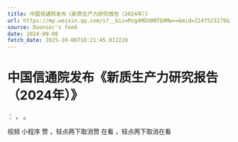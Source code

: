 ```yaml
---
title: 中国信通院发布《新质生产力研究报告（2024年）》
url: https://mp.weixin.qq.com/s?__biz=Mzg4MDU0NTQ4Mw==&mid=2247523279&idx=2&sn=7973f4e1c406f37f4673909cb8075502
source: Doonsec's feed
date: 2024-09-08
fetch_date: 2025-10-06T18:21:45.012220
---
```


# 中国信通院发布《新质生产力研究报告（2024年）》

：
，
。

视频
小程序
赞
，轻点两下取消赞
在看
，轻点两下取消在看